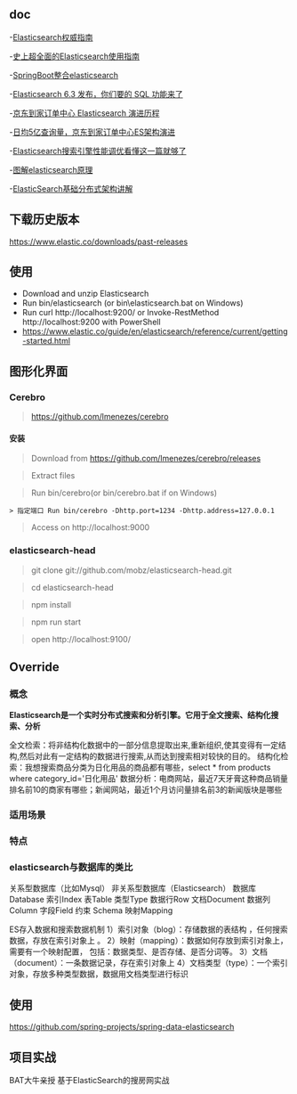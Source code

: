 
## doc
-[Elasticsearch权威指南](https://www.elastic.co/guide/cn/elasticsearch/guide/current/index.html)

-[史上超全面的Elasticsearch使用指南](https://www.javazhiyin.com/4588.html)

-[SpringBoot整合elasticsearch](https://www.cnblogs.com/dalaoyang/p/8990989.html)

-[Elasticsearch 6.3 发布，你们要的 SQL 功能来了](https://www.iteblog.com/archives/2378.html?from=like)

-[京东到家订单中心 Elasticsearch 演进历程](https://mp.weixin.qq.com/s/TrCJJtvhjB2m29fOOa3Rzg)

-[日均5亿查询量，京东到家订单中心ES架构演进](https://mp.weixin.qq.com/s/n8ZfAabQ2lmcSExXrgjpuw)

-[Elasticsearch搜索引擎性能调优看懂这一篇就够了](https://mp.weixin.qq.com/s/VHULA5vfDBxjGzukZyYJbg)

-[图解elasticsearch原理](https://mp.weixin.qq.com/s/5cY2XFcyTCBBH8RtsM18dA)

-[ElasticSearch基础分布式架构讲解](https://mp.weixin.qq.com/s/HXWZW8_e5GRmTk23pRIYSQ)

## 下载历史版本
https://www.elastic.co/downloads/past-releases

## 使用
* Download and unzip Elasticsearch
* Run bin/elasticsearch (or bin\elasticsearch.bat on Windows)
* Run curl http://localhost:9200/ or Invoke-RestMethod http://localhost:9200 with PowerShell
* https://www.elastic.co/guide/en/elasticsearch/reference/current/getting-started.html

## 图形化界面

### Cerebro

> https://github.com/lmenezes/cerebro

#### 安装

> Download from https://github.com/lmenezes/cerebro/releases

> Extract files

> Run bin/cerebro(or bin/cerebro.bat if on Windows)

    > 指定端口 Run bin/cerebro -Dhttp.port=1234 -Dhttp.address=127.0.0.1

> Access on http://localhost:9000

### elasticsearch-head

> git clone git://github.com/mobz/elasticsearch-head.git

> cd elasticsearch-head

> npm install

> npm run start

> open http://localhost:9100/

## Override

### 概念

**Elasticsearch是一个实时分布式搜索和分析引擎。它用于全文搜索、结构化搜索、分析**

全文检索：将非结构化数据中的一部分信息提取出来,重新组织,使其变得有一定结构,然后对此有一定结构的数据进行搜索,从而达到搜索相对较快的目的。
结构化检索：我想搜索商品分类为日化用品的商品都有哪些，select * from products where category_id='日化用品'
数据分析：电商网站，最近7天牙膏这种商品销量排名前10的商家有哪些；新闻网站，最近1个月访问量排名前3的新闻版块是哪些

### 适用场景

### 特点

### elasticsearch与数据库的类比
关系型数据库（比如Mysql）	非关系型数据库（Elasticsearch）
数据库Database	        索引Index
表Table	                类型Type
数据行Row	            文档Document
数据列Column	            字段Field
约束 Schema	            映射Mapping

ES存入数据和搜索数据机制
1）索引对象（blog）：存储数据的表结构 ，任何搜索数据，存放在索引对象上 。
2）映射（mapping）：数据如何存放到索引对象上，需要有一个映射配置， 包括：数据类型、是否存储、是否分词等。
3）文档（document）：一条数据记录，存在索引对象上 
4）文档类型（type）：一个索引对象，存放多种类型数据，数据用文档类型进行标识  

## 使用

https://github.com/spring-projects/spring-data-elasticsearch

## 项目实战

BAT大牛亲授 基于ElasticSearch的搜房网实战